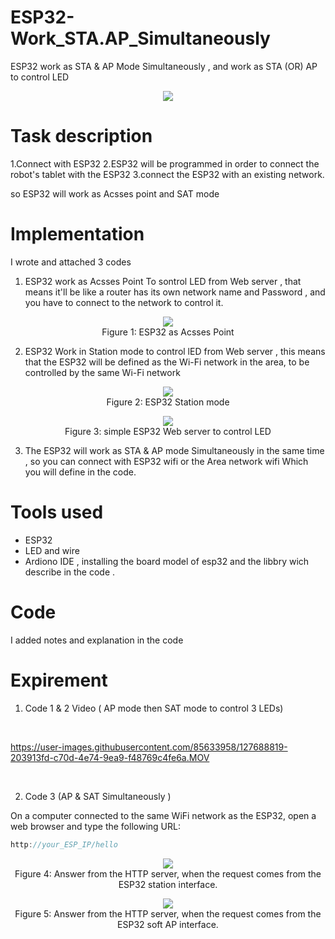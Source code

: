 # ESP32-Work_STA.AP_Simultaneously
ESP32 work as STA &amp; AP Mode Simultaneously  , and work as STA (OR) AP to control LED
 <p align="center">
<img src="https://user-images.githubusercontent.com/85633958/127690600-f460dfcb-3c55-4b82-93fe-34dd2ef2eccb.png">
 <br>

# Task description
1.Connect with ESP32 
2.ESP32 will be programmed in order to connect the robot's tablet with the ESP32 
3.connect the ESP32 with an existing network.

so ESP32 will work as Acsses point and SAT mode


# Implementation
I wrote and attached 3 codes
1. ESP32 work as Acsses Point To sontrol LED from Web server , that means it'll be like a router has its own network name and Password , and you have to connect to the network to control it.
 <p align="center">
<img src="https://user-images.githubusercontent.com/85633958/127690230-4bede2d8-d51b-4743-86c4-9269b28c7f4c.png">
 <br>
Figure 1: ESP32 as Acsses Point</p>

2. ESP32 Work in Station mode to control lED from Web server ,  this means that the ESP32 will be defined as the Wi-Fi network in the area, to be controlled by the same Wi-Fi network
<p align="center">
<img src="https://user-images.githubusercontent.com/85633958/127690302-35d16aff-9f8f-40c2-abbf-9990265a2c7e.png">
<br> 
Figure 2: ESP32 Station mode</p>

<p align="center">
<img src="https://user-images.githubusercontent.com/85633958/127690378-4d9304ab-96b4-41d3-b908-23f46b82b5d0.png">
<br> 
Figure 3: simple ESP32 Web server to control LED</p>

3. The ESP32 will work as STA & AP mode Simultaneously in the same time , so you can connect with ESP32 wifi or the Area network wifi Which you will define in the code.


# Tools used
- ESP32 
- LED and wire 
- Ardiono IDE , installing the board model of esp32 and the libbry wich describe in the code .


# Code 
I added notes and explanation in the code

# Expirement 

1. Code 1 & 2 Video ( AP mode then SAT mode to control 3 LEDs)

<br>


https://user-images.githubusercontent.com/85633958/127688819-203913fd-c70d-4e74-9ea9-f48769c4fe6a.MOV

<br>

2. Code 3 (AP & SAT Simultaneously ) 

On a computer connected to the same WiFi network as the ESP32, open a web browser and type the following URL:


```C++
http://your_ESP_IP/hello
```




<p align="center">
<img src="https://user-images.githubusercontent.com/85633958/127688999-71ee86d1-9296-4add-b8ae-42fa4756bb94.png">
<br> 
Figure 4:  Answer from the HTTP server, when the request comes from the ESP32 station interface.</p>

<p align="center">
<img src="https://user-images.githubusercontent.com/85633958/127689025-9d05a317-0229-4e3a-b006-d7531c8bbffa.png">
<br> 
Figure 5: Answer from the HTTP server, when the request comes from the ESP32 soft AP interface.</p>
